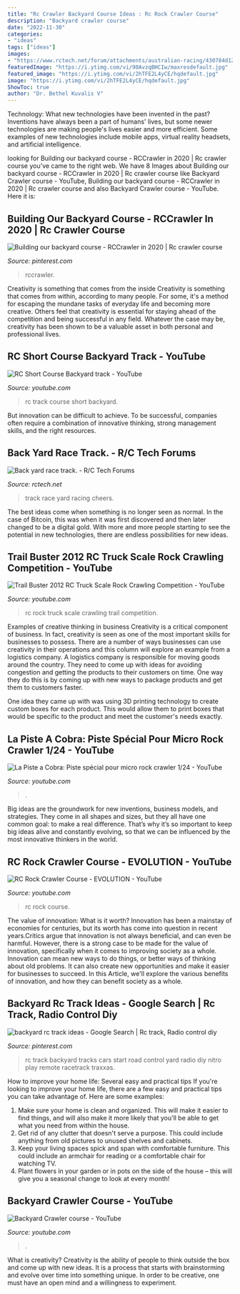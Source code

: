 ```yaml
---
title: "Rc Crawler Backyard Course Ideas : Rc Rock Crawler Course"
description: "Backyard crawler course"
date: "2022-11-30"
categories:
- "ideas"
tags: ["ideas"]
images:
- "https://www.rctech.net/forum/attachments/australian-racing/430784d1237441173-back-yard-race-track-img_4088.jpg"
featuredImage: "https://i.ytimg.com/vi/90AvzqBHCIw/maxresdefault.jpg"
featured_image: "https://i.ytimg.com/vi/2hTFE2L4yCE/hqdefault.jpg"
image: "https://i.ytimg.com/vi/2hTFE2L4yCE/hqdefault.jpg"
ShowToc: true
author: "Dr. Bethel Kuvalis V"
---
```



Technology: What new technologies have been invented in the past?
Inventions have always been a part of humans' lives, but some newer technologies are making people's lives easier and more efficient. Some examples of new technologies include mobile apps, virtual reality headsets, and artificial intelligence.

	

		
looking for Building our backyard course - RCCrawler in 2020 | Rc crawler course you've came to the right web. We have 8 Images about Building our backyard course - RCCrawler in 2020 | Rc crawler course like Backyard Crawler course - YouTube, Building our backyard course - RCCrawler in 2020 | Rc crawler course and also Backyard Crawler course - YouTube. Here it is:
		
    
## Building Our Backyard Course - RCCrawler In 2020 | Rc Crawler Course

<img loading=lazy src="https://i.pinimg.com/originals/d5/76/fc/d576fcff6aa48e5555a5d41b4b50158f.jpg" onerror="this.onerror=null;this.src='https://tse3.mm.bing.net/th?id=OIP.fAfrAmfAm59_5mP0FqpIBgHaJ4&amp;pid=15.1';" alt="Building our backyard course - RCCrawler in 2020 | Rc crawler course">

_Source: pinterest.com_

>rccrawler. 

	

Creativity is something that comes from the inside
Creativity is something that comes from within, according to many people. For some, it's a method for escaping the mundane tasks of everyday life and becoming more creative. Others feel that creativity is essential for staying ahead of the competition and being successful in any field. Whatever the case may be, creativity has been shown to be a valuable asset in both personal and professional lives.

    
## RC Short Course Backyard Track - YouTube

<img loading=lazy src="https://i.ytimg.com/vi/BqOoVUN2xHs/maxresdefault.jpg" onerror="this.onerror=null;this.src='https://tse1.mm.bing.net/th?id=OIP.P_vGXiq-pHsD5x19-dg3_AHaFj&amp;pid=15.1';" alt="RC Short Course Backyard track - YouTube">

_Source: youtube.com_

>rc track course short backyard. 

	

But innovation can be difficult to achieve. To be successful, companies often require a combination of innovative thinking, strong management skills, and the right resources.

    
## Back Yard Race Track. - R/C Tech Forums

<img loading=lazy src="https://www.rctech.net/forum/attachments/australian-racing/430784d1237441173-back-yard-race-track-img_4088.jpg" onerror="this.onerror=null;this.src='https://tse1.mm.bing.net/th?id=OIP.E6t2TgGP4IlMmLScJDvevQHaFj&amp;pid=15.1';" alt="Back yard race track. - R/C Tech Forums">

_Source: rctech.net_

>track race yard racing cheers. 

	

The best ideas come when something is no longer seen as normal. In the case of Bitcoin, this was when it was first discovered and then later changed to be a digital gold. With more and more people starting to see the potential in new technologies, there are endless possibilities for new ideas.

    
## Trail Buster 2012 RC Truck Scale Rock Crawling Competition - YouTube

<img loading=lazy src="http://i.ytimg.com/vi/FP47LovuNPw/maxresdefault.jpg" onerror="this.onerror=null;this.src='https://tse3.mm.bing.net/th?id=OIP.5opy5rRa5KuhDpXufgEs7QHaEK&amp;pid=15.1';" alt="Trail Buster 2012 RC Truck Scale Rock Crawling Competition - YouTube">

_Source: youtube.com_

>rc rock truck scale crawling trail competition. 

	

Examples of creative thinking in business
Creativity is a critical component of business. In fact, creativity is seen as one of the most important skills for businesses to possess. There are a number of ways businesses can use creativity in their operations and this column will explore an example from a logistics company. 
A logistics company is responsible for moving goods around the country. They need to come up with ideas for avoiding congestion and getting the products to their customers on time. One way they do this is by coming up with new ways to package products and get them to customers faster.

One idea they came up with was using 3D printing technology to create custom boxes for each product. This would allow them to print boxes that would be specific to the product and meet the customer's needs exactly.

    
## La Piste A Cobra: Piste Spécial Pour Micro Rock Crawler 1/24 - YouTube

<img loading=lazy src="https://i.ytimg.com/vi/2hTFE2L4yCE/hqdefault.jpg" onerror="this.onerror=null;this.src='https://tse3.mm.bing.net/th?id=OIP.aY1s0h1a99NBSvCIHAsLbgHaFj&amp;pid=15.1';" alt="La Piste a Cobra: Piste spécial pour micro rock crawler 1/24 - YouTube">

_Source: youtube.com_

>. 

	

Big ideas are the groundwork for new inventions, business models, and strategies. They come in all shapes and sizes, but they all have one common goal: to make a real difference. That’s why it’s so important to keep big ideas alive and constantly evolving, so that we can be influenced by the most innovative thinkers in the world.

    
## RC Rock Crawler Course - EVOLUTION - YouTube

<img loading=lazy src="https://i.ytimg.com/vi/90AvzqBHCIw/maxresdefault.jpg" onerror="this.onerror=null;this.src='https://tse4.mm.bing.net/th?id=OIP.xjqPhGdWXomg2NF4B_X0lgHaEK&amp;pid=15.1';" alt="RC Rock Crawler Course - EVOLUTION - YouTube">

_Source: youtube.com_

>rc rock course. 

	

The value of innovation: What is it worth?
Innovation has been a mainstay of economies for centuries, but its worth has come into question in recent years.Critics argue that innovation is not always beneficial, and can even be harmful. However, there is a strong case to be made for the value of innovation, specifically when it comes to improving society as a whole. Innovation can mean new ways to do things, or better ways of thinking about old problems. It can also create new opportunities and make it easier for businesses to succeed. In this Article, we'll explore the various benefits of innovation, and how they can benefit society as a whole.

    
## Backyard Rc Track Ideas - Google Search | Rc Track, Radio Control Diy

<img loading=lazy src="https://i.pinimg.com/originals/5f/87/aa/5f87aaa63b805141cdfd361bf7bf9848.jpg" onerror="this.onerror=null;this.src='https://tse2.mm.bing.net/th?id=OIP.aenKrWLX7xeCq7AaSVb5kAHaFj&amp;pid=15.1';" alt="backyard rc track ideas - Google Search | Rc track, Radio control diy">

_Source: pinterest.com_

>rc track backyard tracks cars start road control yard radio diy nitro play remote racetrack traxxas. 

	

How to improve your home life: Several easy and practical tips
If you're looking to improve your home life, there are a few easy and practical tips you can take advantage of. Here are some examples:
1. Make sure your home is clean and organized. This will make it easier to find things, and will also make it more likely that you'll be able to get what you need from within the house.
2. Get rid of any clutter that doesn't serve a purpose. This could include anything from old pictures to unused shelves and cabinets.
3. Keep your living spaces spick and span with comfortable furniture. This could include an armchair for reading or a comfortable chair for watching TV. 
4. Plant flowers in your garden or in pots on the side of the house – this will give you a seasonal change to look at every month! 

    
## Backyard Crawler Course - YouTube

<img loading=lazy src="https://i.ytimg.com/vi/HXUHEoZ1T-8/maxresdefault.jpg" onerror="this.onerror=null;this.src='https://tse3.mm.bing.net/th?id=OIP.SAvhGCqI5S1gWCXUT980VwHaEK&amp;pid=15.1';" alt="Backyard Crawler course - YouTube">

_Source: youtube.com_

>. 

	

What is creativity?
Creativity is the ability of people to think outside the box and come up with new ideas. It is a process that starts with brainstorming and evolve over time into something unique. In order to be creative, one must have an open mind and a willingness to experiment.

